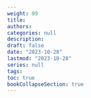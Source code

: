 ```yaml
---
weight: 99
title: 
authors: 
categories: null
description: 
draft: false
date: "2023-10-28"
lastmod: "2023-10-28"
series: null
tags:
toc: true
bookCollapseSection: true
---
```






